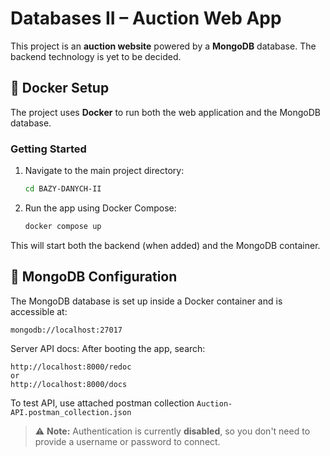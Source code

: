 # Databases II – Auction Web App

This project is an **auction website** powered by a **MongoDB** database. The backend technology is yet to be decided.

## 🐳 Docker Setup

The project uses **Docker** to run both the web application and the MongoDB database.

### Getting Started

1. Navigate to the main project directory:

   ```sh
   cd BAZY-DANYCH-II
   ```

2. Run the app using Docker Compose:

   ```sh
   docker compose up
   ```

This will start both the backend (when added) and the MongoDB container.

## 🍃 MongoDB Configuration

The MongoDB database is set up inside a Docker container and is accessible at:

```
mongodb://localhost:27017
```
Server API docs:
After booting the app, search:
```
http://localhost:8000/redoc
or
http://localhost:8000/docs
```
To test API, use attached postman collection
`Auction-API.postman_collection.json`

> ⚠️ **Note:** Authentication is currently **disabled**, so you don't need to provide a username or password to connect.
